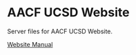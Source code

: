 # AACF UCSD Website

Server files for AACF UCSD Website.

[Website Manual](https://docs.google.com/document/d/18I0CNR7uDzSIczmH0VXFUYzosJQ_-vyc-JwWQd9RrSk/edit?usp=sharing)